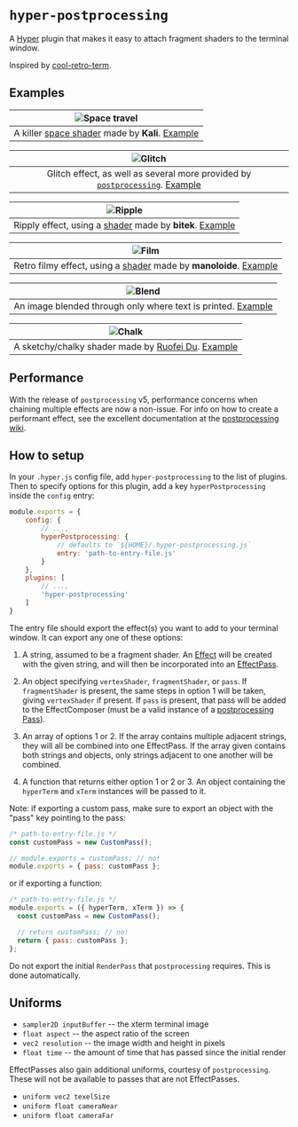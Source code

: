 # `hyper-postprocessing`

A [Hyper](https://github.com/zeit/hyper) plugin that makes it easy to attach fragment shaders to the terminal window.

Inspired by [cool-retro-term](https://github.com/Swordfish90/cool-retro-term).

## Examples
| ![Space travel][1] |
|:---:|
| A killer [space shader](https://www.shadertoy.com/view/XlfGRj) made by **Kali**. [Example](examples/effects/space-travel)

| ![Glitch][2] |
|:---:|
| Glitch effect, as well as several more provided by [`postprocessing`](https://github.com/vanruesc/postprocessing). [Example](examples/effects/glitch)

| ![Ripple][3] |
|:---:|
| Ripply effect, using a [shader](https://www.shadertoy.com/view/4slGRM) made by **bitek**. [Example](examples/effects/ripple)

| ![Film][4] |
|:---:|
| Retro filmy effect, using a [shader](https://www.shadertoy.com/view/Md3SRM) made by **manoloide**. [Example](examples/effects/film)

| ![Blend][5] |
|:---:|
| An image blended through only where text is printed. [Example](examples/effects/fallout-boy)

| ![Chalk][6] |
|:---:|
| A sketchy/chalky shader made by [Ruofei Du](http://duruofei.com/). [Example](examples/effects/chalk)

[1]: https://user-images.githubusercontent.com/11801881/40998978-590180b4-68be-11e8-8493-0d8189bcbedf.gif
[2]: https://user-images.githubusercontent.com/11801881/46902282-74c07480-ce77-11e8-85aa-422e5b7bc39e.gif
[3]: https://user-images.githubusercontent.com/11801881/46912798-700dc600-cf34-11e8-89ce-89c195f06312.gif
[4]: https://user-images.githubusercontent.com/11801881/40855043-2196500c-6588-11e8-8d00-79df78abeece.gif
[5]: https://user-images.githubusercontent.com/11801881/40855047-23c12546-6588-11e8-92a4-13d475afc5cd.gif
[6]: https://user-images.githubusercontent.com/11801881/46054056-5bd76580-c0fa-11e8-95c2-e8dc6a2040e5.gif

## Performance
With the release of `postprocessing` v5, performance concerns when chaining multiple effects are now a non-issue. For info on how to create a performant effect, see the excellent documentation at the [postprocessing wiki](https://github.com/vanruesc/postprocessing/wiki/Custom-Effects).

## How to setup
In your `.hyper.js` config file, add `hyper-postprocessing` to the list of plugins. Then to specify options for this plugin, add a key `hyperPostprocessing` inside the `config` entry:
```js
module.exports = {
	config: {
		// ...,
		hyperPostprocessing: {
			// defaults to `${HOME}/.hyper-postprocessing.js`
			entry: 'path-to-entry-file.js'
		}
	},
	plugins: [
		// ...,
		'hyper-postprocessing'
	]
}
```
The entry file should export the effect(s) you want to add to your terminal window. It can export any one of these options:
1. A string, assumed to be a fragment shader. An [Effect](https://github.com/vanruesc/postprocessing/wiki/Custom-Effects) will be created with the given string, and will then be incorporated into an [EffectPass](https://vanruesc.github.io/postprocessing/public/docs/class/src/passes/EffectPass.js~EffectPass.html).

2. An object specifying `vertexShader`, `fragmentShader`, or `pass`. If `fragmentShader` is present, the same steps in option 1 will be taken, giving `vertexShader` if present. If `pass` is present, that pass will be added to the EffectComposer (must be a valid instance of a [postprocessing Pass](https://vanruesc.github.io/postprocessing/public/docs/class/src/passes/Pass.js~Pass.html)).

3. An array of options 1 or 2. If the array contains multiple adjacent strings, they will all be combined into one EffectPass. If the array given contains both strings and objects, only strings adjacent to one another will be combined.

4. A function that returns either option 1 or 2 or 3. An object containing the `hyperTerm` and `xTerm` instances will be passed to it.

Note: if exporting a custom pass, make sure to export an object with the "pass" key pointing to the pass:
```js
/* path-to-entry-file.js */
const customPass = new CustomPass();

// module.exports = customPass; // no!
module.exports = { pass: customPass };
```

or if exporting a function:
```js
/* path-to-entry-file.js */
module.exports = ({ hyperTerm, xTerm }) => {
  const customPass = new CustomPass();

  // return customPass; // no!
  return { pass: customPass };
};
```

Do not export the initial `RenderPass` that `postprocessing` requires. This is done automatically.

## Uniforms
* `sampler2D inputBuffer` -- the xterm terminal image
* `float aspect` -- the aspect ratio of the screen
* `vec2 resolution` -- the image width and height in pixels
* `float time` -- the amount of time that has passed since the initial render

EffectPasses also gain additional uniforms, courtesy of `postprocessing`. These will not be available to passes that are not EffectPasses.
* `uniform vec2 texelSize`
* `uniform float cameraNear`
* `uniform float cameraFar`
